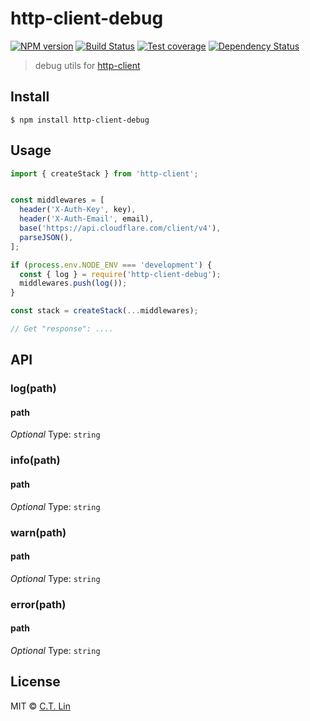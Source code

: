 # http-client-debug

[![NPM version][npm-image]][npm-url]
[![Build Status][travis-image]][travis-url]
[![Test coverage][coveralls-image]][coveralls-url]
[![Dependency Status][david_img]][david_site]

> debug utils for [http-client](https://github.com/mjackson/http-client)


## Install

```
$ npm install http-client-debug
```


## Usage

```js
import { createStack } from 'http-client';


const middlewares = [
  header('X-Auth-Key', key),
  header('X-Auth-Email', email),
  base('https://api.cloudflare.com/client/v4'),
  parseJSON(),
];

if (process.env.NODE_ENV === 'development') {
  const { log } = require('http-client-debug');
  middlewares.push(log());
}

const stack = createStack(...middlewares);

// Get "response": ....
```


## API

### log(path)

#### path

*Optional*
Type: `string`

### info(path)

#### path

*Optional*
Type: `string`

### warn(path)

#### path

*Optional*
Type: `string`

### error(path)

#### path

*Optional*
Type: `string`

## License

MIT © [C.T. Lin](https://github.com/chentsulin/http-client-debug)

[npm-image]: https://badge.fury.io/js/http-client-debug.svg
[npm-url]: https://npmjs.org/package/http-client-debug
[travis-image]: https://travis-ci.org/chentsulin/http-client-debug.svg
[travis-url]: https://travis-ci.org/chentsulin/http-client-debug
[coveralls-image]: https://coveralls.io/repos/chentsulin/http-client-debug/badge.svg?branch=master&service=github
[coveralls-url]: https://coveralls.io/r/chentsulin/http-client-debug?branch=master
[david_img]: https://david-dm.org/chentsulin/http-client-debug.svg
[david_site]: https://david-dm.org/chentsulin/http-client-debug

